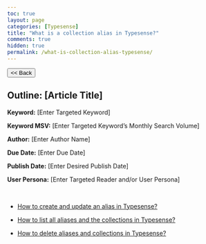 ```yaml
---
toc: true
layout: page
categories: [Typesense]
title: "What is a collection alias in Typesense?"
comments: true
hidden: true
permalink: /what-is-collection-alias-typesense/
---
```


<button class="back-button" onclick="window.history.back()"><< Back</button>

## Outline: [Article Title]

**Keyword:** [Enter Targeted Keyword]

**Keyword MSV:** [Enter Targeted Keyword’s Monthly Search Volume]

**Author:** [Enter Author Name]

**Due Date:** [Enter Due Date]

**Publish Date:** [Enter Desired Publish Date]

**User Persona:** [Enter Targeted Reader and/or User Persona]

<br>

<ul>
<li><p><a href="https://aviyelverse.github.io/Aviyel-Blogs-Review/how-to-create-update-alias-typesense/">How to create and update an alias in Typesense?</a><p>
<li><p><a href="https://aviyelverse.github.io/Aviyel-Blogs-Review/how-to-list-all-alias-collection-typesense/">How to list all aliases and the collections in Typesense?</a><p>
<li><p><a href="https://aviyelverse.github.io/Aviyel-Blogs-Review/how-to-delete-alias-collection-typesense/">How to delete aliases and collections in Typesense?</a><p>
